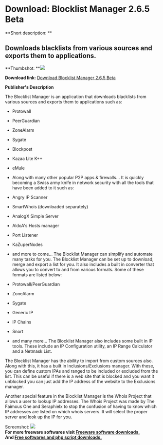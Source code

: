 # Download: Blocklist Manager 2.6.5 Beta

**Short description: **

## Downloads blacklists from various sources and exports them to applications.

  
**Thumbshot: **![](http://www.freewarefiles.com/screenshot/blocklistmanager_md.gif)   
  
**Download link:** [Download Blocklist Manager 2.6.5 Beta](http://freesoftwares.boysofts.com/Blocklist-Manager-Beta_program_20849.html)  
  

**Publisher's Description**  
  

The Blocklist Manager is an application that downloads blacklists from various
sources and exports them to applications such as:

  * Protowall 
  * PeerGuardian 
  * ZoneAlarm 
  * Sygate 
  * Blockpost 
  * Kazaa Lite K++ 
  * eMule 
  * Along with many other popular P2P apps & firewalls... 
It is quickly becoming a Swiss army knife in network security with all the
tools that have been added to it such as:

  * Angry IP Scanner 
  * SmartWhois (downloaded separately) 
  * AnalogX Simple Server 
  * AldoA's Hosts manager 
  * Port Listener 
  * KaZuperNodes 
  * and more to come... 
The Blocklist Manager can simplify and automate many tasks for you. The
Blocklist Manager can be set up to download, merge and export a list for you.
It also includes a built in converter that allows you to convert to and from
various formats. Some of these formats are listed below:

  * Protowall/PeerGuardian 
  * ZoneAlarm 
  * Sygate 
  * Generic IP 
  * IP Chains 
  * Snort 
  * and many more... 
The Blocklist Manager also includes some built in IP tools. These include an
IP Configuration utility, an IP Range Calculator and a Netmask List.

The Blocklist Manager has the ability to import from custom sources also.
Along with this, it has a built in Inclusions/Exclusions manager. With these,
you can define custom IPAs and ranged to be included or excluded from the
list. This can be useful if there is a web site that is blocked and you want
it unblocked you can just add the IP address of the website to the Exclusions
manager.

Another special feature in the Blocklist Manager is the Whois Project that
allows a user to lookup IP addresses. The Whois Project was made by The
Faimous One and Seraphielx to stop the confusion of having to know which IP
addresses are listed on which whois servers. It will select the proper server
and look up the IP for you.

  
  
Screenshot: ![](http://www.freewarefiles.com/screenshot/blocklistmanager.gif)  
**For more freeware softwares visit [Freeware software downloads.](http://freesoftwares.boysofts.com/)**   
**And [Free softwares and php script downloads.](http://www.boysofts.com/)**

